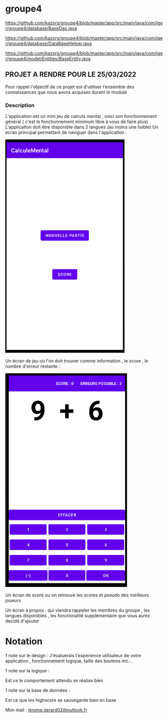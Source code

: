 # groupe4



https://github.com/kazors/groupe4/blob/master/app/src/main/java/com/jger/groupe4/database/BaseDao.java

https://github.com/kazors/groupe4/blob/master/app/src/main/java/com/jger/groupe4/database/DataBaseHelper.java

https://github.com/kazors/groupe4/blob/master/app/src/main/java/com/jger/groupe4/model/Entities/BaseEntity.java

## PROJET A RENDRE POUR LE 25/03/2022

Pour rappel l'objectif de ce projet est d'utiliser l'ensemble des connaissances que nous avons acquises durant le module

### Description

L'application est un mini jeu de calculs mental , voici son fonctionnement général ( c'est le fonctionnement minimum libre à vous de faire plus)
L'application doit être disponible dans 2 langues (au moins une lisible)
Un écran principal  permettant de naviguer dans l'application : 

![](/doc/mainMenu.png)

Un écran de jeu où l'on doit trouver comme information , le score , le nombre d'erreur restante :

![](/doc/game.png)

Un écran de score ou on retrouve les scores et pseudo des meilleurs joueurs 


Un écran à propos : qui viendra rappeler les membres du groupe , les langues disponibles ,
les fonctionalité supplémentaire que vous aurez decidé d'ajouter

# Notation

1 note sur le design : 
J'évaluerais l'experience utilisateur de votre application , fonctionnement logique, taille des boutons etc...

1 note sur la logique : 

Est ce le comportement attendu se réalise bien

1 note sur la base de données : 

Est ce que les highscore se sauvegarde bien en base 


Mon mail : jerome.gerard02@outlook.fr

